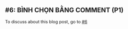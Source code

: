 ## #6: BÌNH CHỌN BẰNG COMMENT (P1) 

To discuss about this blog post, go to [#6](https://github.com/ngxson/blog-comments/issues/6)

<!-- {"issue":6} -->